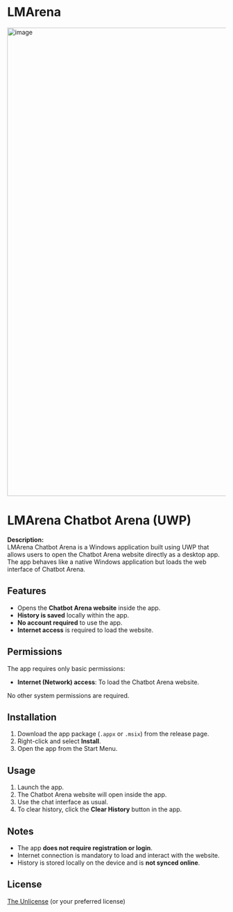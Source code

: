 # LMArena
<img width="1919" height="1079" alt="image" src="https://github.com/user-attachments/assets/d2bed17d-3d9d-45ac-b5e0-b60383d011e8" />

# LMArena Chatbot Arena (UWP)

**Description:**  
LMArena Chatbot Arena is a Windows application built using UWP that allows users to open the Chatbot Arena website directly as a desktop app. The app behaves like a native Windows application but loads the web interface of Chatbot Arena.

## Features

- Opens the **Chatbot Arena website** inside the app.  
- **History is saved** locally within the app.    
- **No account required** to use the app.  
- **Internet access** is required to load the website.  

## Permissions

The app requires only basic permissions:

- **Internet (Network) access**: To load the Chatbot Arena website.  

No other system permissions are required.

## Installation

1. Download the app package (`.appx` or `.msix`) from the release page.  
2. Right-click and select **Install**.  
3. Open the app from the Start Menu.  

## Usage

1. Launch the app.  
2. The Chatbot Arena website will open inside the app.  
3. Use the chat interface as usual.  
4. To clear history, click the **Clear History** button in the app.  

## Notes

- The app **does not require registration or login**.  
- Internet connection is mandatory to load and interact with the website.  
- History is stored locally on the device and is **not synced online**.  

## License

[The Unlicense](LICENSE) (or your preferred license)
